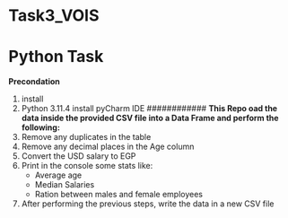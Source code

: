 # Task3_VOIS
# Python Task 
**Precondation** 
1. install  
2. Python 3.11.4
install pyCharm IDE
############
**This Repo oad the data inside the provided CSV file into a Data Frame and perform the following:**
1. Remove any duplicates in the table
2. Remove any decimal places in the Age column
3. Convert the USD salary to EGP
4. Print in the console some stats like:
	- Average age
	- Median Salaries
	- Ration between males and female employees
5. After performing the previous steps, write the data in a new CSV file
